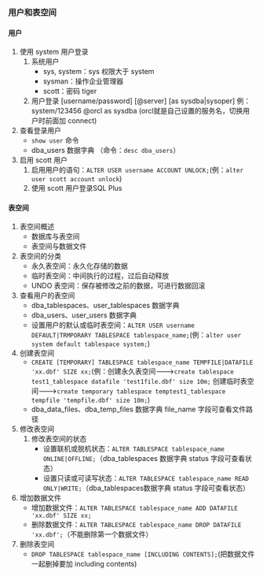 ### 用户和表空间
#### 用户
1. 使用 system 用户登录
	1. 系统用户
		* sys, system：sys 权限大于 system
 		* sysman：操作企业管理器
 		* scott：密码 tiger
	2. 用户登录
		[username/password] [@server] [as sysdba|sysoper]
		例：system/123456 @orcl as sysdba (orcl就是自己设置的服务名，切换用户时前面加 connect)
2. 查看登录用户
	* `show user` 命令
	* dba_users 数据字典 （命令：`desc dba_users`）
3. 启用 scott 用户
	1. 启用用户的语句：`ALTER USER username ACCOUNT UNLOCK;`(例：`alter user scott account unlock`)
	2. 使用 scott 用户登录SQL Plus

#### 表空间
1. 表空间概述
	* 数据库与表空间
	* 表空间与数据文件
2. 表空间的分类
	* 永久表空间：永久化存储的数据
	* 临时表空间：中间执行的过程，过后自动释放
	* UNDO 表空间：保存被修改之前的数据，可进行数据回滚
3. 查看用户的表空间
	* dba_tablespaces、user_tablespaces 数据字典
	* dba_users、user_users 数据字典
	* 设置用户的默认或临时表空间：`ALTER USER username DEFAULT|TRMPORARY TABLESPACE tablespace_name;`(例：`alter user system default tablespace system;`)
4. 创建表空间
	* `CREATE [TEMPORARY] TABLESPACE tablespace_name TEMPFILE|DATAFILE 'xx.dbf' SIZE xx;`(例：创建永久表空间--->`create tablespace test1_tablespace datafile 'test1file.dbf' size 10m;` 创建临时表空间--->`create temporary tablespace temptest1_tablespace tempfile 'tempfile.dbf' size 10m;`)
	* dba_data_files、dba_temp_files 数据字典 file_name 字段可查看文件路径
5. 修改表空间
	1. 修改表空间的状态
		* 设置联机或脱机状态：`ALTER TABLESPACE tablespace_name ONLINE|OFFLINE;`（dba_tablespaces 数据字典 status 字段可查看状态）
		* 设置只读或可读写状态：`ALTER TABLESPACE tablespace_name READ ONLY|WRITE;`（dba_tablespaces数据字典 status 字段可查看状态）
6. 增加数据文件
	* 增加数据文件：`ALTER TABLESPACE tablespace_name ADD DATAFILE 'xx.dbf' SIZE xx;`
	* 删除数据文件：`ALTER TABLESPACE tablespace_name DROP DATAFILE 'xx.dbf';`（不能删除第一个数据文件）
7. 删除表空间
	* `DROP TABLESPACE tablespace_name [INCLUDING CONTENTS];`(把数据文件一起删掉要加 including contents)
